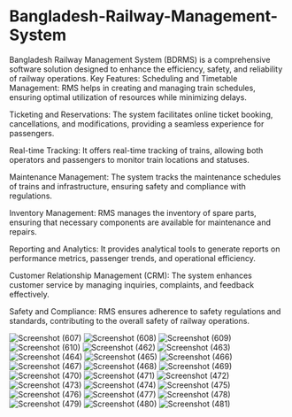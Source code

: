 # Bangladesh-Railway-Management-System


Bangladesh Railway Management System (BDRMS) is a comprehensive software solution designed to enhance the efficiency, safety, and reliability of railway operations.
Key Features:
Scheduling and Timetable Management: RMS helps in creating and managing train schedules, ensuring optimal utilization of resources while minimizing delays.

Ticketing and Reservations: The system facilitates online ticket booking, cancellations, and modifications, providing a seamless experience for passengers.

Real-time Tracking: It offers real-time tracking of trains, allowing both operators and passengers to monitor train locations and statuses.

Maintenance Management: The system tracks the maintenance schedules of trains and infrastructure, ensuring safety and compliance with regulations.

Inventory Management: RMS manages the inventory of spare parts, ensuring that necessary components are available for maintenance and repairs.

Reporting and Analytics: It provides analytical tools to generate reports on performance metrics, passenger trends, and operational efficiency.

Customer Relationship Management (CRM): The system enhances customer service by managing inquiries, complaints, and feedback effectively.

Safety and Compliance: RMS ensures adherence to safety regulations and standards, contributing to the overall safety of railway operations.


![Screenshot (607)](https://github.com/user-attachments/assets/a6cd23d9-1d20-44ab-a8ba-154393e60c00)
![Screenshot (608)](https://github.com/user-attachments/assets/7dc2cdf2-67ed-42c9-9a50-d5ff1437c1d7)
![Screenshot (609)](https://github.com/user-attachments/assets/2de92a6e-a6de-4f2f-ac4e-bfbae9aeda6e)
![Screenshot (610)](https://github.com/user-attachments/assets/15d6b521-f7a1-4c76-8ebd-80caf7674746)
![Screenshot (462)](https://github.com/user-attachments/assets/57c5805e-cf62-48ec-8f3a-8423350afa8f)
![Screenshot (463)](https://github.com/user-attachments/assets/b2feb085-c674-4f66-a6e2-f91c94643c80)
![Screenshot (464)](https://github.com/user-attachments/assets/ea7a33c9-09f5-4d42-bf1e-e05ea1cd50e8)
![Screenshot (465)](https://github.com/user-attachments/assets/8d816a40-b825-46c9-8648-61d75b197b53)
![Screenshot (466)](https://github.com/user-attachments/assets/de06ee44-9556-42fd-a0c1-51d918f6c97a)
![Screenshot (467)](https://github.com/user-attachments/assets/8f136329-98dd-4181-8bba-9fb2e545a740)
![Screenshot (468)](https://github.com/user-attachments/assets/5805f2e9-bc15-4494-b074-a3b8fc84cc6f)
![Screenshot (469)](https://github.com/user-attachments/assets/c69d07ea-222a-466f-9fa4-7e105b4ddc3c)
![Screenshot (470)](https://github.com/user-attachments/assets/efb036d9-f894-476e-bc01-052766cbdb66)
![Screenshot (471)](https://github.com/user-attachments/assets/d89ce509-79d3-468b-9dfe-1e4e14cfef45)
![Screenshot (472)](https://github.com/user-attachments/assets/595391eb-cc6b-42e3-b1b1-e2d07941109f)
![Screenshot (473)](https://github.com/user-attachments/assets/9f48df62-addf-42f9-b6e7-c9bd38fa4693)
![Screenshot (474)](https://github.com/user-attachments/assets/c84ea589-367e-455d-80be-93683ab02d8c)
![Screenshot (475)](https://github.com/user-attachments/assets/0f250fac-14d7-4d90-bccf-9c2d8456239d)
![Screenshot (476)](https://github.com/user-attachments/assets/2a52461f-5105-4c59-9836-00e21ea2382b)
![Screenshot (477)](https://github.com/user-attachments/assets/3a4484c6-cd9d-40cc-92d5-24ba572ea1a7)
![Screenshot (478)](https://github.com/user-attachments/assets/0fa3f5cd-fb23-4a1f-8430-763e34a197da)
![Screenshot (479)](https://github.com/user-attachments/assets/a1a9533d-9623-4fad-a5cd-3f33c1628344)
![Screenshot (480)](https://github.com/user-attachments/assets/14a3ac38-ac87-435f-88a5-87ff8ee0bd99)
![Screenshot (481)](https://github.com/user-attachments/assets/8709ddbb-bee9-4e89-91e0-b00c376b980d)
